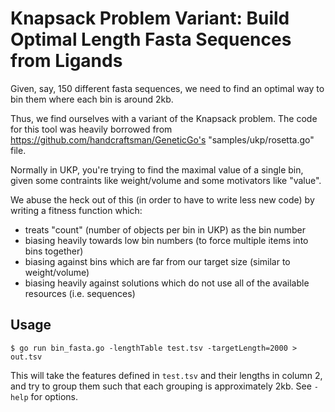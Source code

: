 # Knapsack Problem Variant: Build Optimal Length Fasta Sequences from Ligands

Given, say, 150 different fasta sequences, we need to find an optimal way to
bin them where each bin is around 2kb.

Thus, we find ourselves with a variant of the Knapsack problem. The code for
this tool was heavily borrowed from
https://github.com/handcraftsman/GeneticGo's "samples/ukp/rosetta.go" file.

Normally in UKP, you're trying to find the maximal value of a single bin, given
some contraints like weight/volume and some motivators like "value".

We abuse the heck out of this (in order to have to write less new code) by
writing a fitness function which:

- treats "count" (number of objects per bin in UKP) as the bin number
- biasing heavily towards low bin numbers (to force multiple items into bins together)
- biasing against bins which are far from our target size (similar to weight/volume)
- biasing heavily against solutions which do not use all of the available resources (i.e. sequences)


## Usage

```console
$ go run bin_fasta.go -lengthTable test.tsv -targetLength=2000 > out.tsv
```

This will take the features defined in `test.tsv` and their lengths in column
2, and try to group them such that each grouping is approximately 2kb. See
`-help` for options.
